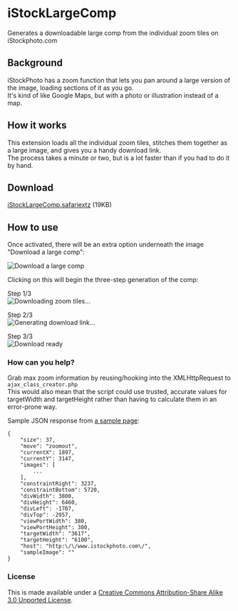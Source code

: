 # iStockLargeComp

Generates a downloadable large comp from the individual zoom tiles on iStockphoto.com

## Background

iStockPhoto has a zoom function that lets you pan around a large version of the image, loading sections of it as you go.  
It's kind of like Google Maps, but with a photo or illustration instead of a map. 

## How it works

This extension loads all the individual zoom tiles, stitches them together as a large image, and gives you a handy download link.  
The process takes a minute or two, but is a lot faster than if you had to do it by hand.

## Download

[iStockLargeComp.safariextz](http://www.gingerbeardman.com/safari/iStockLargeComp.safariextz) (19KB)

## How to use
Once activated, there will be an extra option underneath the image "Download a large comp":

![Download a large comp](http://www.gingerbeardman.com/safari/istocklargecomp.png)

Clicking on this will begin the three-step generation of the comp:

Step 1/3  
![Downloading zoom tiles...](http://www.gingerbeardman.com/safari/istocklargecomp-step1.png)

Step 2/3  
![Generating download link...](http://www.gingerbeardman.com/safari/istocklargecomp-step2.png)

Step 3/3  
![Download ready](http://www.gingerbeardman.com/safari/istocklargecomp-step3.png)

### How can you help?

Grab max zoom information by reusing/hooking into the XMLHttpRequest to `ajax_class_creator.php`  
This would also mean that the script could use trusted, accurate values for targetWidth and targetHeight rather than having to calculate them in an error-prone way.

Sample JSON response from [a sample page](http://www.istockphoto.com/stock-illustration-20718384-burj-khalifa.php):

	{
	    "size": 37,
	    "move": "zoomout",
	    "currentX": 1897,
	    "currentY": 3147,
	    "images": [
	        ...
	    ],
	    "constraintRight": 3237,
	    "constraintBottom": 5720,
	    "divWidth": 3800,
	    "divHeight": 6460,
	    "divLeft": -1707,
	    "divTop": -2957,
	    "viewPortWidth": 380,
	    "viewPortHeight": 380,
	    "targetWidth": "3617",
	    "targetHeight": "6100",
	    "host": "http:\/\/www.istockphoto.com\/",
	    "sampleImage": ""
	}

### License
This is made available under a [Creative Commons Attribution-Share Alike 3.0 Unported License](http://creativecommons.org/licenses/by-sa/3.0).